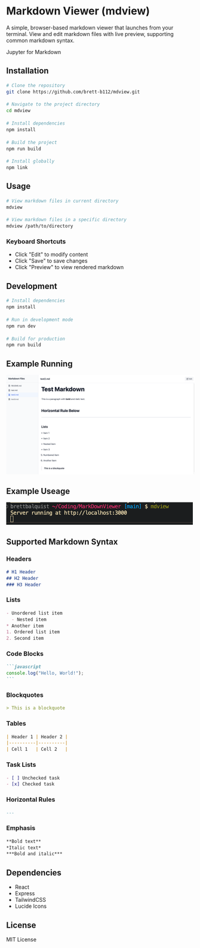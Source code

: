 # Markdown Viewer (mdview)

A simple, browser-based markdown viewer that launches from your terminal. View and edit markdown files with live preview, supporting common markdown syntax.

Jupyter for Markdown 


## Installation

```bash
# Clone the repository
git clone https://github.com/brett-b112/mdview.git

# Navigate to the project directory
cd mdview

# Install dependencies
npm install

# Build the project
npm run build

# Install globally
npm link
```

## Usage

```bash
# View markdown files in current directory
mdview

# View markdown files in a specific directory
mdview /path/to/directory
```

### Keyboard Shortcuts

- Click "Edit" to modify content
- Click "Save" to save changes
- Click "Preview" to view rendered markdown

## Development

```bash
# Install dependencies
npm install

# Run in development mode
npm run dev

# Build for production
npm run build
```

## Example Running
![Example viewing of files](Example.png)

## Example Useage
![Example viewing of files](ExampleRun.png)

## Supported Markdown Syntax

### Headers

```markdown
# H1 Header
## H2 Header
### H3 Header
```

### Lists

```markdown
- Unordered list item
  - Nested item
* Another item
1. Ordered list item
2. Second item
```

### Code Blocks

````markdown
```javascript
console.log("Hello, World!");
```
````

### Blockquotes

```markdown
> This is a blockquote
```

### Tables

```markdown
| Header 1 | Header 2 |
|----------|----------|
| Cell 1   | Cell 2   |
```

### Task Lists

```markdown
- [ ] Unchecked task
- [x] Checked task
```

### Horizontal Rules

```markdown
---
```

### Emphasis

```markdown
**Bold text**
*Italic text*
***Bold and italic***
```

## Dependencies

- React
- Express
- TailwindCSS
- Lucide Icons

## License

MIT License
